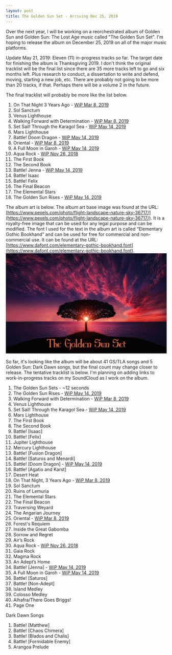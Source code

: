 ```yaml
---
layout: post
title: The Golden Sun Set - Arriving Dec 25, 2019
---
```


Over the next year, I will be working on a reorchestrated album of Golden Sun and Golden Sun: The Lost Age music called "The Golden Sun Set". I'm hoping to release the album on December 25, 2019 on all of the major music platforms. 

Update May 21, 2019:
Eleven (11) in-progress tracks so far. The target date for finishing the album is Thanksgiving 2019. I don't think the original tracklist will be the final list since there are 35 more tracks left to go and six months left. Plus research to conduct, a dissertation to write and defend, moving, starting a new job, etc. There are probably not going to be more than 20 tracks, if that. Perhaps there will be a volume 2 in the future.

The final tracklist will probably be more like the list below.
1. On That Night 3 Years Ago - [WiP Mar 8, 2019](https://soundcloud.com/willpisani/on-that-night-3-years-ago-golden-sun-v-01)
2. Sol Sanctum
3. Venus Lighthouse
4. Walking Forward with Determination - [WiP Mar 8, 2019](https://soundcloud.com/willpisani/walking-forward-with-determination-golden-sun-v01)
5. Set Sail! Through the Karagol Sea - [WiP May 14, 2019](https://soundcloud.com/willpisani/set-sail-through-the-karagol-sea-golden-sun-v01)
6. Mars Lighthouse
7. Battle! Doom Dragon - [WiP May 14, 2019](https://soundcloud.com/willpisani/battle-doom-dragon-golden-sun-v01)
8. Oriental - [WiP Mar 8, 2019](https://soundcloud.com/willpisani/oriental-golden-sun-v01)
9. A Full Moon in Garoh - [WiP May 14, 2019](https://soundcloud.com/willpisani/a-full-moon-in-garoh-golden-sun-v01)
10. Aqua Rock - [WiP Nov 26, 2018](https://soundcloud.com/willpisani/aqua-rock-v05-golden-sun)
11. The First Book
12. The Second Book
13. Battle! Jenna - [WiP May 14, 2019](https://soundcloud.com/willpisani/battle-jenna-golden-sun-v01)
14. Battle! Isaac
15. Battle! Felix
16. The Final Beacon
17. The Elemental Stars
18. The Golden Sun Rises - [WiP May 14, 2019](https://soundcloud.com/willpisani/the-golden-sun-rises-golden-sun-v08)



The album art is below. The album art base image was found at the URL: [https://www.pexels.com/photo/flight-landscape-nature-sky-36717/](https://www.pexels.com/photo/flight-landscape-nature-sky-36717/). It is a royalty-free image that can be used for any legal purpose and can be modified. The font I used for the text in the album art is called “Elementary Gothic Bookhand” and can be used for free for commercial and non-commercial use. It can be found at the URL: [https://www.dafont.com/elementary-gothic-bookhand.font](https://www.dafont.com/elementary-gothic-bookhand.font). 
<img src="/images/TheGoldenSunSet_Album_Art.jpg">

So far, it's looking like the album will be about 41 GS/TLA songs and 5 Golden Sun: Dark Dawn songs, but the final count may change closer to release. The tentative tracklist is below. I'm planning on adding links to work-in-progress tracks on my SoundCloud as I work on the album.

1.	The Golden Sun Sets - ~12 seconds
2.	The Golden Sun Rises - [WiP May 14, 2019](https://soundcloud.com/willpisani/the-golden-sun-rises-golden-sun-v08)
3.	Walking Forward with Determination - [WiP Mar 8, 2019](https://soundcloud.com/willpisani/walking-forward-with-determination-golden-sun-v01)
4.	Venus Lighthouse
5.	Set Sail! Through the Karagol Sea - [WiP May 14, 2019](https://soundcloud.com/willpisani/set-sail-through-the-karagol-sea-golden-sun-v01)
6.	Mars Lighthouse
7.	The First Book
8.	The Second Book
9.	Battle! [Isaac]
10.	Battle! [Felix]
11.	Jupiter Lighthouse
12.	Mercury Lighthouse
13.	Battle! [Fusion Dragon]
14.	Battle! [Saturos and Menardi]
15.	Battle! [Doom Dragon] - [WiP May 14, 2019](https://soundcloud.com/willpisani/battle-doom-dragon-golden-sun-v01)
16.	Battle! [Agatio and Karst]
17.	Desert Heat
18.	On That Night, 3 Years Ago - [WiP Mar 8, 2019](https://soundcloud.com/willpisani/on-that-night-3-years-ago-golden-sun-v-01)
19.	Sol Sanctum
20.	Ruins of Lemuria
21.	The Elemental Stars
22.	The Final Beacon
23.	Traversing Weyard
24.	The Angarian Journey
25.	Oriental - [WiP Mar 8, 2019](https://soundcloud.com/willpisani/oriental-golden-sun-v01)
26.	Forest's Requiem
27.	Inside the Great Gabomba
28.	Sorrow and Regret
29.	Air’s Rock
30.	Aqua Rock - [WiP Nov 26, 2018](https://soundcloud.com/willpisani/aqua-rock-v05-golden-sun)
31.	Gaia Rock
32.	Magma Rock
33.	An Adept’s Home
34.	Battle! [Jenna] - [WiP May 14, 2019](https://soundcloud.com/willpisani/battle-jenna-golden-sun-v01)
35.	A Full Moon in Garoh - [WiP May 14, 2019](https://soundcloud.com/willpisani/a-full-moon-in-garoh-golden-sun-v01)
36.	Battle! [Saturos]
37.	Battle! [Non-Adept]
38.	Island Medley
39.	Colosso Medley
40.	Alhafra/There Goes Briggs!
41.	Page One

Dark Dawn Songs
1.	Battle! [Matthew]
2.	Battle! [Chaos Chimera]
3.	Battle! [Blados and Chalis]
4.	Battle! [Formidable Enemy] 
5.	Arangoa Prelude
